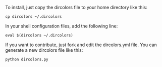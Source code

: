 To install, just copy the dircolors file to your home directory like this:

    cp dircolors ~/.dircolors

In your shell configuration files, add the following line:

    eval $(dircolors ~/.dircolors)

If you want to contribute, just fork and edit the dircolors.yml file.
You can generate a new dircolors file like this:

    python dircolors.py